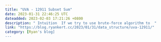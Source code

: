 ```yaml
---
title: "UVA - 12911 Subset Sum"
date: 2023-01-31 22:46:25 UTC
dateadded: 2023-02-03 17:21:26 +0800
description: " Intuition  If we try to use brute-force algorithm to  "
link: "https://blog.ryankert.cc/2023/01/31/data_structure/uva-12911/"
category: [Ryan's blog]
---
```

